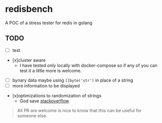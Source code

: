 # redisbench
A POC of a stress tester for redis in golang

## TODO

* [ ] test
* [x]cluster aware
  * I have tested only locally with docker-compose so if any of you can test it a little more is welcome.
* [ ] bynary data maybe using `[]byte('str')` in place of a string
* [ ] more information to be displayed
* [x]optimizations to randomization of strings
  * God save [stackoverflow](https://stackoverflow.com/questions/22892120/how-to-generate-a-random-string-of-a-fixed-length-in-golang/)

> All PR are welcome is nice to know that this can be useful for someone else.
